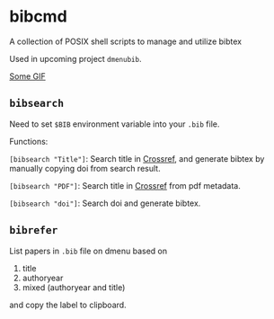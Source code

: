 # bibcmd

A collection of POSIX shell scripts to manage and utilize bibtex

Used in upcoming project `dmenubib`.

[Some GIF](https://imgur.com/a/tMrFy3C)

## `bibsearch`

Need to set `$BIB` environment variable into your `.bib` file.

Functions:

`[bibsearch "Title"]`:
Search title in [Crossref](https://search.crossref.org/), and generate bibtex by manually copying doi from search result.

`[bibsearch "PDF"]`:
Search title in [Crossref](https://search.crossref.org/) from pdf metadata.

`[bibsearch "doi"]`:
Search doi and generate bibtex.

## `bibrefer`

List papers in `.bib` file on dmenu based on

1. title
2. authoryear
3. mixed (authoryear and title)

and copy the label to clipboard.
